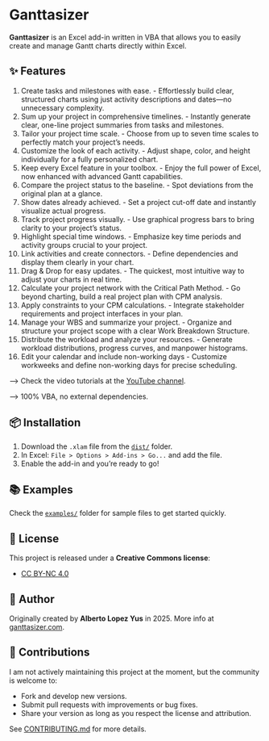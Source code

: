 # Ganttasizer

**Ganttasizer** is an Excel add-in written in VBA that allows you to easily create and manage Gantt charts directly within Excel.

## ✨ Features
1. Create tasks and milestones with ease. - Effortlessly build clear, structured charts using just activity descriptions and dates—no unnecessary complexity.
2. Sum up your project in comprehensive timelines. - Instantly generate clear, one-line project summaries from tasks and milestones.
3. Tailor your project time scale. - Choose from up to seven time scales to perfectly match your project’s needs.
4. Customize the look of each activity. - Adjust shape, color, and height individually for a fully personalized chart.
5. Keep every Excel feature in your toolbox. - Enjoy the full power of Excel, now enhanced with advanced Gantt capabilities.
6. Compare the project status to the baseline. - Spot deviations from the original plan at a glance.
7. Show dates already achieved. - Set a project cut-off date and instantly visualize actual progress.
8. Track project progress visually. - Use graphical progress bars to bring clarity to your project’s status.
9. Highlight special time windows. - Emphasize key time periods and activity groups crucial to your project.
10. Link activities and create connectors. - Define dependencies and display them clearly in your chart.
11. Drag & Drop for easy updates. - The quickest, most intuitive way to adjust your charts in real time.
12. Calculate your project network with the Critical Path Method. - Go beyond charting, build a real project plan with CPM analysis.
13. Apply constraints to your CPM calculations. - Integrate stakeholder requirements and project interfaces in your plan.
14. Manage your WBS and summarize your project. - Organize and structure your project scope with a clear Work Breakdown Structure.
15. Distribute the workload and analyze your resources. - Generate workload distributions, progress curves, and manpower histograms.
16. Edit your calendar and include non-working days - Customize workweeks and define non-working days for precise scheduling.

--> Check the video tutorials at the [YouTube channel](https://www.youtube.com/@Ganttasizer).

--> 100% VBA, no external dependencies.


## 📦 Installation
1. Download the `.xlam` file from the [`dist/`](dist) folder.
2. In Excel: `File > Options > Add-ins > Go...` and add the file.
3. Enable the add-in and you’re ready to go!


## 📚 Examples
Check the [`examples/`](examples) folder for sample files to get started quickly.


## 📜 License
This project is released under a **Creative Commons license**:
- [CC BY-NC 4.0](https://creativecommons.org/licenses/by-nc/4.0/)

## 👤 Author
Originally created by **Alberto Lopez Yus** in 2025.
More info at [ganttasizer.com](https://ganttasizer.com). 


## 🤝 Contributions
I am not actively maintaining this project at the moment, but the community is welcome to:
- Fork and develop new versions.
- Submit pull requests with improvements or bug fixes.
- Share your version as long as you respect the license and attribution.


See [CONTRIBUTING.md](CONTRIBUTING.md) for more details.
```
